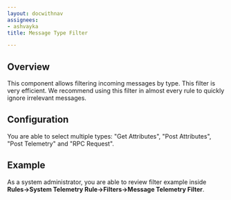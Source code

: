 ```yaml
---
layout: docwithnav
assignees:
- ashvayka
title: Message Type Filter

---
```


## Overview

This component allows filtering incoming messages by type. 
This filter is very efficient. 
We recommend using this filter in almost every rule to quickly ignore irrelevant messages. 

## Configuration

You are able to select multiple types: "Get Attributes", "Post Attributes", "Post Telemetry" and "RPC Request". 

## Example

As a system administrator, you are able to review filter example inside **Rules->System Telemetry Rule->Filters->Message Telemetry Filter**.